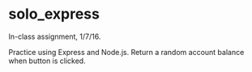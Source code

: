 # solo_express

In-class assignment, 1/7/16. 

Practice using Express and Node.js.  Return a random account balance when button is clicked.

